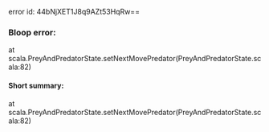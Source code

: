 error id: 44bNjXET1J8q9AZt53HqRw==
### Bloop error:

at scala.PreyAndPredatorState.setNextMovePredator(PreyAndPredatorState.scala:82)
#### Short summary: 

at scala.PreyAndPredatorState.setNextMovePredator(PreyAndPredatorState.scala:82)